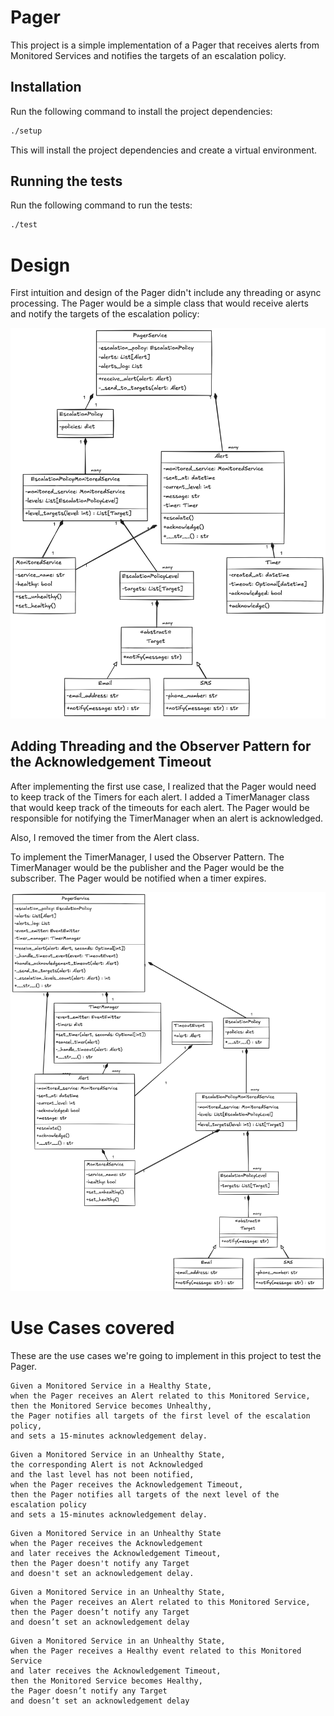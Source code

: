 # Pager

This project is a simple implementation of a Pager that receives alerts from Monitored Services and notifies the targets of an escalation policy.

## Installation

Run the following command to install the project dependencies:

```bash
./setup
```

This will install the project dependencies and create a virtual environment.

## Running the tests

Run the following command to run the tests:

```bash
./test
```

# Design

First intuition and design of the Pager didn't include any threading or async processing. The Pager would be a simple class that would receive alerts and notify the targets of the escalation policy:

![Pager Design](images/system_diagram_without_threading.png)

## Adding Threading and the Observer Pattern for the Acknowledgement Timeout

After implementing the first use case, I realized that the Pager would need to keep track of the Timers for each alert.
I added a TimerManager class that would keep track of the timeouts for each alert. The Pager would be responsible for notifying the TimerManager when an alert is acknowledged.

Also, I removed the timer from the Alert class.

To implement the TimerManager, I used the Observer Pattern. The TimerManager would be the publisher and the Pager would be the subscriber. The Pager would be notified when a timer expires.

![Pager Design With Threading](images/system_diagram_with_threading.png)


# Use Cases covered

These are the use cases we're going to implement in this project to test the Pager.

```
Given a Monitored Service in a Healthy State,
when the Pager receives an Alert related to this Monitored Service,
then the Monitored Service becomes Unhealthy,
the Pager notifies all targets of the first level of the escalation policy,
and sets a 15-minutes acknowledgement delay.
```

```
Given a Monitored Service in an Unhealthy State,
the corresponding Alert is not Acknowledged
and the last level has not been notified,
when the Pager receives the Acknowledgement Timeout,
then the Pager notifies all targets of the next level of the escalation policy
and sets a 15-minutes acknowledgement delay.
```

```
Given a Monitored Service in an Unhealthy State
when the Pager receives the Acknowledgement
and later receives the Acknowledgement Timeout,
then the Pager doesn't notify any Target
and doesn't set an acknowledgement delay.
```

```
Given a Monitored Service in an Unhealthy State,
when the Pager receives an Alert related to this Monitored Service,
then the Pager doesn’t notify any Target
and doesn’t set an acknowledgement delay
```

```
Given a Monitored Service in an Unhealthy State,
when the Pager receives a Healthy event related to this Monitored Service
and later receives the Acknowledgement Timeout,
then the Monitored Service becomes Healthy,
the Pager doesn’t notify any Target
and doesn’t set an acknowledgement delay
```
